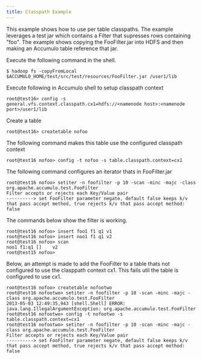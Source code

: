 ```yaml
---
title: Classpath Example
---
```


This example shows how to use per table classpaths. The example leverages a
test jar which contains a Filter that supresses rows containing "foo". The
example shows copying the FooFilter.jar into HDFS and then making an Accumulo
table reference that jar.


Execute the following command in the shell.

    $ hadoop fs -copyFromLocal $ACCUMULO_HOME/test/src/test/resources/FooFilter.jar /user1/lib

Execute following in Accumulo shell to setup classpath context

    root@test16> config -s general.vfs.context.classpath.cx1=hdfs://<namenode host>:<namenode port>/user1/lib

Create a table

    root@test16> createtable nofoo

The following command makes this table use the configured classpath context

    root@test16 nofoo> config -t nofoo -s table.classpath.context=cx1

The following command configures an iterator thats in FooFilter.jar

    root@test16 nofoo> setiter -n foofilter -p 10 -scan -minc -majc -class org.apache.accumulo.test.FooFilter
    Filter accepts or rejects each Key/Value pair
    ----------> set FooFilter parameter negate, default false keeps k/v that pass accept method, true rejects k/v that pass accept method: false

The commands below show the filter is working.

    root@test16 nofoo> insert foo1 f1 q1 v1
    root@test16 nofoo> insert noo1 f1 q1 v2
    root@test16 nofoo> scan
    noo1 f1:q1 []    v2
    root@test15 nofoo>

Below, an attempt is made to add the FooFilter to a table thats not configured
to use the clasppath context cx1. This fails util the table is configured to
use cx1.

    root@test16 nofoo> createtable nofootwo
    root@test16 nofootwo> setiter -n foofilter -p 10 -scan -minc -majc -class org.apache.accumulo.test.FooFilter
    2013-05-03 12:49:35,943 [shell.Shell] ERROR: java.lang.IllegalArgumentException: org.apache.accumulo.test.FooFilter
    root@test16 nofootwo> config -t nofootwo -s table.classpath.context=cx1
    root@test16 nofootwo> setiter -n foofilter -p 10 -scan -minc -majc -class org.apache.accumulo.test.FooFilter
    Filter accepts or rejects each Key/Value pair
    ----------> set FooFilter parameter negate, default false keeps k/v that pass accept method, true rejects k/v that pass accept method: false


